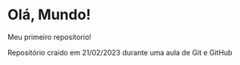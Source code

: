 # Olá, Mundo!
 Meu primeiro repositorio!

 Repositório craido em 21/02/2023 durante uma aula de Git e GitHub
